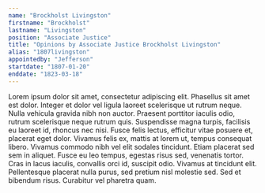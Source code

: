 ```yaml
---
name: "Brockholst Livingston"
firstname: "Brockholst"
lastname: "Livingston"
position: "Associate Justice"
title: "Opinions by Associate Justice Brockholst Livingston"
alias: "1807livingston"
appointedby: "Jefferson"
startdate: "1807-01-20"
enddate: "1823-03-18"
---
```

Lorem ipsum dolor sit amet, consectetur adipiscing elit. Phasellus sit amet est dolor. Integer et dolor vel ligula laoreet scelerisque ut rutrum neque. Nulla vehicula gravida nibh non auctor. Praesent porttitor iaculis odio, rutrum scelerisque neque rutrum quis. Suspendisse magna turpis, facilisis eu laoreet id, rhoncus nec nisi. Fusce felis lectus, efficitur vitae posuere et, placerat eget dolor. Vivamus felis ex, mattis at lorem ut, tempus consequat libero. Vivamus commodo nibh vel elit sodales tincidunt. Etiam placerat sed sem in aliquet. Fusce eu leo tempus, egestas risus sed, venenatis tortor. Cras in lacus iaculis, convallis orci id, suscipit odio. Vivamus at tincidunt elit. Pellentesque placerat nulla purus, sed pretium nisl molestie sed. Sed et bibendum risus. Curabitur vel pharetra quam.

